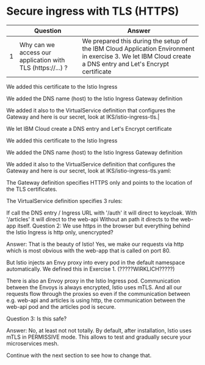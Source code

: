  # Secure ingress with TLS (HTTPS)

|  | Question | Answer  |
| - | - | - |
| 1 | Why can we access our application with TLS (https://...) ? | We prepared this during the setup of the IBM Cloud Application Environment in exercise 3. We let IBM Cloud create a DNS entry and Let's Encrypt certificate

We added this certificate to the Istio Ingress

We added the DNS name (host) to the Istio Ingress Gateway definition

We added it also to the VirtualService definition that configures the Gateway and here is our secret, look at IKS/istio-ingress-tls.|




We let IBM Cloud create a DNS entry and Let's Encrypt certificate

We added this certificate to the Istio Ingress

We added the DNS name (host) to the Istio Ingress Gateway definition

We added it also to the VirtualService definition that configures the Gateway and here is our secret, look at IKS/istio-ingress-tls.yaml:

The Gateway definition specifies HTTPS only and points to the location of the TLS certificates.

The VirtualService definition specifies 3 rules:

If call the DNS entry / Ingress URL with '/auth' it will direct to keycloak.
With '/articles' it will direct to the web-api
Without an path it directs to the web-app itself.
Question 2: We use https in the browser but everything behind the Istio Ingress is http only, unencrypted?

Answer: That is the beauty of Istio! Yes, we make our requests via http which is most obvious with the web-app that is called on port 80.

But Istio injects an Envy proxy into every pod in the default namespace automatically. We defined this in Exercise 1. (?????WIRKLICH?????)

There is also an Envoy proxy in the Istio Ingress pod. Communication between the Envoys is always encrypted, Istio uses mTLS. And all our requests flow through the proxies so even if the communication between e.g. web-api and articles is using http, the communication between the web-api pod and the articles pod is secure.

Question 3: Is this safe?

Answer: No, at least not not totally. By default, after installation, Istio uses mTLS in PERMISSIVE mode. This allows to test and gradually secure your microservices mesh.

Continue with the next section to see how to change that.